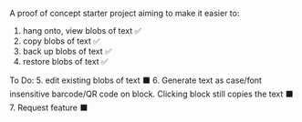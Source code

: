 A proof of concept starter project aiming to make it easier to:
1. hang onto, view blobs of text ✅
2. copy blobs of text ✅
3. back up blobs of text ✅
4. restore blobs of text ✅

To Do:
5. edit existing blobs of text ⬛
6. Generate text as case/font insensitive barcode/QR code on block. Clicking block still copies the text ⬛
7. Request feature ⬛
